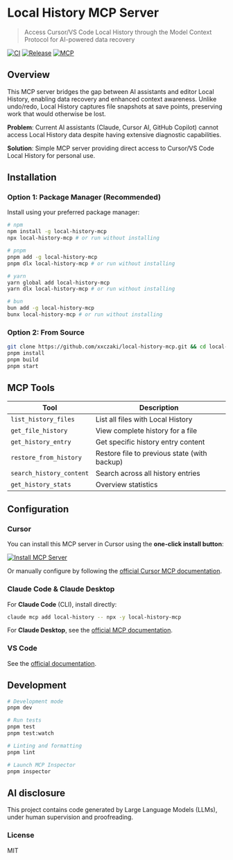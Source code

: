 # Local History MCP Server

> Access Cursor/VS Code Local History through the Model Context Protocol for AI-powered data recovery

[![CI](https://github.com/xxczaki/local-history-mcp/actions/workflows/ci.yml/badge.svg)](https://github.com/xxczaki/local-history-mcp/actions/workflows/ci.yml) [![Release](https://github.com/xxczaki/local-history-mcp/actions/workflows/publish.yml/badge.svg)](https://github.com/xxczaki/local-history-mcp/actions/workflows/publish.yml) [![MCP](https://img.shields.io/badge/MCP-Compatible-blue)](https://modelcontextprotocol.io)

## Overview

This MCP server bridges the gap between AI assistants and editor Local History, enabling data recovery and enhanced context awareness. Unlike undo/redo, Local History captures file snapshots at save points, preserving work that would otherwise be lost.

**Problem**: Current AI assistants (Claude, Cursor AI, GitHub Copilot) cannot access Local History data despite having extensive diagnostic capabilities.

**Solution**: Simple MCP server providing direct access to Cursor/VS Code Local History for personal use.

## Installation

### Option 1: Package Manager (Recommended)

Install using your preferred package manager:

```bash
# npm
npm install -g local-history-mcp
npx local-history-mcp # or run without installing

# pnpm  
pnpm add -g local-history-mcp
pnpm dlx local-history-mcp # or run without installing

# yarn
yarn global add local-history-mcp 
yarn dlx local-history-mcp # or run without installing 

# bun
bun add -g local-history-mcp
bunx local-history-mcp # or run without installing
```

### Option 2: From Source

```bash
git clone https://github.com/xxczaki/local-history-mcp.git && cd local-history-mcp
pnpm install
pnpm build
pnpm start
```

## MCP Tools

| Tool | Description |
|------|-------------|
| `list_history_files` | List all files with Local History |
| `get_file_history` | View complete history for a file |
| `get_history_entry` | Get specific history entry content |
| `restore_from_history` | Restore file to previous state (with backup) |
| `search_history_content` | Search across all history entries |
| `get_history_stats` | Overview statistics |

## Configuration

### Cursor

You can install this MCP server in Cursor using the **one-click install button**:

[![Install MCP Server](https://cursor.com/deeplink/mcp-install-dark.svg)](https://cursor.com/en/install-mcp?name=local-history&config=eyJjb21tYW5kIjogIm5weCIsICJhcmdzIjogWyIteSIsICJsb2NhbC1oaXN0b3J5LW1jcCJdfQo%3D)

Or manually configure by following the [official Cursor MCP documentation](https://docs.cursor.com/en/context/mcp).

### Claude Code & Claude Desktop

For **Claude Code** (CLI), install directly:
```bash
claude mcp add local-history -- npx -y local-history-mcp
```

For **Claude Desktop**, see the [official MCP documentation](https://docs.anthropic.com/en/docs/claude-code/mcp).

### VS Code

See the [official documentation](https://code.visualstudio.com/docs/copilot/chat/mcp-servers#_add-an-mcp-server).

## Development

```bash
# Development mode
pnpm dev

# Run tests
pnpm test
pnpm test:watch

# Linting and formatting
pnpm lint

# Launch MCP Inspector
pnpm inspector
```

## AI disclosure

This project contains code generated by Large Language Models (LLMs), under human supervision and proofreading.

### License

MIT
